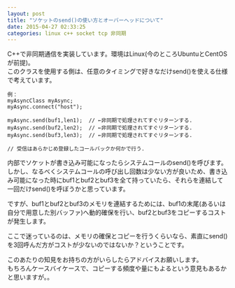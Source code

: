 ```yaml
---
layout: post
title: "ソケットのsend()の使い方とオーバーヘッドについて"
date: 2015-04-27 02:33:25
categories: linux c++ socket tcp 非同期
---
```

<p>C++で非同期通信を実装しています。環境はLinux(今のところUbuntuとCentOSが前提)。<br>
このクラスを使用する側は、任意のタイミングで好きなだけsend()を使える仕様で考えています。</p>

<pre><code>例：
myAsyncClass myAsync;
myAsync.connect("host");

myAsync.send(buf1,len1);  // ←非同期で処理されてすぐリターンする.
myAsync.send(buf2,len2);  // ←非同期で処理されてすぐリターンする.
myAsync.send(buf3,len3);  // ←非同期で処理されてすぐリターンする.

// 受信はあらかじめ登録したコールバックか何かで行う.
</code></pre>

<p>内部でソケットが書き込み可能になったらシステムコールのsend()を呼びます。<br>
しかし、なるべくシステムコールの呼び出し回数は少ない方が良いため、書き込み可能になった時にbuf1とbuf2とbuf3を全て持っていたら、それらを連結して一回だけsend()を呼ぼうかと思っています。</p>

<p>ですが、buf1とbuf2とbuf3のメモリを連結するためには、buf1の末尾(あるいは自分で用意した別バッファ)へ動的確保を行い、buf2とbuf3をコピーするコストが発生します。</p>

<p>ここで迷っているのは、メモリの確保とコピーを行うくらいなら、素直にsend()を3回呼んだ方がコストが少ないのではないか？ということです。</p>

<p>このあたりの知見をお持ちの方がいらしたらアドバイスお願いします。<br>
もちろんケースバイケースで、コピーする頻度や量にもよるという意見もあるかと思いますが。。</p>
